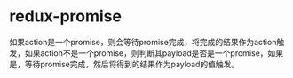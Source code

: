 # redux-promise

如果action是一个promise，则会等待promise完成，将完成的结果作为action触发，如果action不是一个promise，则判断其payload是否是一个promise，如果是，等待promise完成，然后将得到的结果作为payload的值触发。